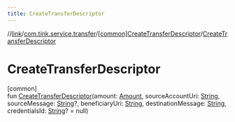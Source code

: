 ```yaml
---
title: CreateTransferDescriptor
---
```

//[link](../../../index.html)/[com.tink.service.transfer](../index.html)/[[common]CreateTransferDescriptor](index.html)/[CreateTransferDescriptor](-create-transfer-descriptor.html)



# CreateTransferDescriptor



[common]\
fun [CreateTransferDescriptor](-create-transfer-descriptor.html)(amount: [Amount](../../com.tink.model.misc/[common]-amount/index.html), sourceAccountUri: [String](https://kotlinlang.org/api/latest/jvm/stdlib/kotlin/-string/index.html), sourceMessage: [String](https://kotlinlang.org/api/latest/jvm/stdlib/kotlin/-string/index.html)?, beneficiaryUri: [String](https://kotlinlang.org/api/latest/jvm/stdlib/kotlin/-string/index.html), destinationMessage: [String](https://kotlinlang.org/api/latest/jvm/stdlib/kotlin/-string/index.html), credentialsId: [String](https://kotlinlang.org/api/latest/jvm/stdlib/kotlin/-string/index.html)? = null)




